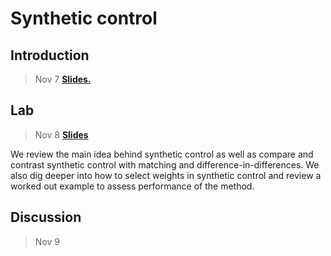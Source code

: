 
# Synthetic control

## Introduction

> Nov 7 [**Slides.**](assets/slides/10-1_synth_control.pdf) 


## Lab

> Nov 8 [**Slides**](assets/discussions/discussion12.pdf)

We review the main idea behind synthetic control as well as compare and contrast synthetic control with matching and difference-in-differences. We also dig deeper into how to select weights in synthetic control and review a worked out example to assess performance of the method.

## Discussion

> Nov 9
